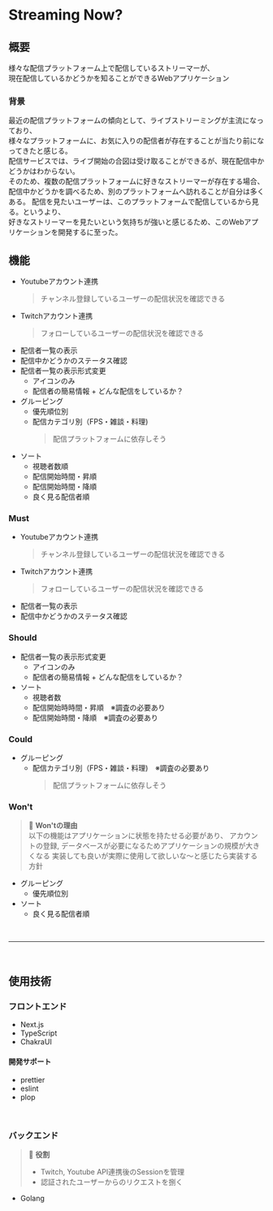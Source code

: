 # Streaming Now?

## 概要

様々な配信プラットフォーム上で配信しているストリーマーが、   
現在配信しているかどうかを知ることができるWebアプリケーション

### 背景

最近の配信プラットフォームの傾向として、ライブストリーミングが主流になっており、    
様々なプラットフォームに、お気に入りの配信者が存在することが当たり前になってきたと感じる。    
配信サービスでは、ライブ開始の合図は受け取ることができるが、現在配信中かどうかはわからない。    
そのため、複数の配信プラットフォームに好きなストリーマーが存在する場合、    
配信中かどうかを調べるため、別のプラットフォームへ訪れることが自分は多くある。
配信を見たいユーザーは、このプラットフォームで配信しているから見る。というより、    
好きなストリーマーを見たいという気持ちが強いと感じるため、このWebアプリケーションを開発するに至った。

## 機能

- Youtubeアカウント連携
  > チャンネル登録しているユーザーの配信状況を確認できる
- Twitchアカウント連携
  > フォローしているユーザーの配信状況を確認できる
- 配信者一覧の表示
- 配信中かどうかのステータス確認
- 配信者一覧の表示形式変更
    - アイコンのみ
    - 配信者の簡易情報 + どんな配信をしているか？
- グルーピング
    - 優先順位別
    - 配信カテゴリ別（FPS・雑談・料理)
      > 配信プラットフォームに依存しそう    
- ソート
    - 視聴者数順
    - 配信開始時間・昇順
    - 配信開始時間・降順
    - 良く見る配信者順

### Must

- Youtubeアカウント連携
  > チャンネル登録しているユーザーの配信状況を確認できる
- Twitchアカウント連携
  > フォローしているユーザーの配信状況を確認できる
- 配信者一覧の表示
- 配信中かどうかのステータス確認

### Should

- 配信者一覧の表示形式変更
    - アイコンのみ
    - 配信者の簡易情報 + どんな配信をしているか？
- ソート
    - 視聴者数
    - 配信開始時時間・昇順　※調査の必要あり
    - 配信開始時間・降順　※調査の必要あり

### Could

- グルーピング
    - 配信カテゴリ別（FPS・雑談・料理)　※調査の必要あり
      > 配信プラットフォームに依存しそう    

### Won't

> 🚧 **Won'tの理由**   
> 以下の機能はアプリケーションに状態を持たせる必要があり、
> アカウントの登録, データベースが必要になるためアプリケーションの規模が大きくなる
> 実装しても良いが実際に使用して欲しいな～と感じたら実装する方針

- グルーピング
    - 優先順位別
- ソート
    - 良く見る配信者順

<br />

***

<br />

## 使用技術

### フロントエンド

- Next.js
- TypeScript
- ChakraUI

#### 開発サポート

- prettier
- eslint
- plop

<br />

### バックエンド

> 💭 **役割**
> - Twitch, Youtube API連携後のSessionを管理
> - 認証されたユーザーからのリクエストを捌く

- Golang

<br />
